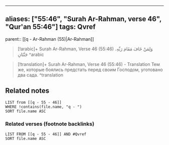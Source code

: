 
---
aliases: ["55:46", "Surah Ar-Rahman, verse 46", "Qur'an 55:46"]
tags: Qvref
---

parent:: [[q - Ar-Rahman (55)|Ar-Rahman]]

> [!arabic]+ Surah Ar-Rahman, Verse 46 (55:46)
> <span class="quran-arabic">وَلِمَنْ خَافَ مَقَامَ رَبِّهِۦ جَنَّتَانِ</span>
^arabic

> [!translation]+ Surah Ar-Rahman, Verse 46 (55:46) - Translation
> Тем же, которые боялись предстать перед своим Господом, уготовано два сада.
^translation



## Related notes
```dataview
LIST from [[q - 55 - 46]]
WHERE !contains(file.name, "q - ")
SORT file.name ASC
```

### Related verses (footnote backlinks)
```dataview
LIST FROM [[q - 55 - 46]] AND #Qvref
SORT file.name ASC
```


